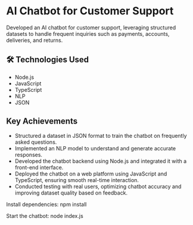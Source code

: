 
# AI Chatbot for Customer Support

Developed an AI chatbot for customer support, leveraging structured datasets to handle frequent inquiries such as payments, accounts, deliveries, and returns.

## 🛠️ Technologies Used
- Node.js
- JavaScript
- TypeScript
- NLP
- JSON

## Key Achievements
- Structured a dataset in JSON format to train the chatbot on frequently asked questions.
- Implemented an NLP model to understand and generate accurate responses.
- Developed the chatbot backend using Node.js and integrated it with a front-end interface.
- Deployed the chatbot on a web platform using JavaScript and TypeScript, ensuring smooth real-time interaction.
- Conducted testing with real users, optimizing chatbot accuracy and improving dataset quality based on feedback.


Install dependencies:
npm install


Start the chatbot:
node index.js

